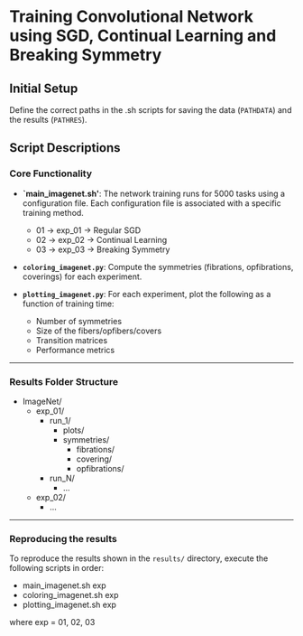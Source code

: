 # Training Convolutional Network using SGD, Continual Learning and Breaking Symmetry

## Initial Setup

Define the correct paths in the .sh scripts for saving the data (`PATHDATA`) and the results (`PATHRES`).

## Script Descriptions

### Core Functionality
- **`main_imagenet.sh'**: The network training runs for 5000 tasks using a configuration file. Each configuration file is associated with a specific training method.
  - 01 → exp_01 → Regular SGD
  - 02 → exp_02 → Continual Learning
  - 03 → exp_03 → Breaking Symmetry

- **`coloring_imagenet.py`**: Compute the symmetries (fibrations, opfibrations, coverings) for each experiment.
- **`plotting_imagenet.py`**:  For each experiment, plot the following as a function of training time:
  - Number of symmetries
  - Size of the fibers/opfibers/covers
  - Transition matrices
  - Performance metrics

---

### Results Folder Structure
- ImageNet/  
  - exp_01/  
    - run_1/
      -  plots/
      -  symmetries/
          - fibrations/
          - covering/
          - opfibrations/
    - run_N/
      - ...
  - exp_02/  
    - ... 

 ---

### Reproducing the results
To reproduce the results shown in the `results/` directory, execute the following scripts in order:
- main_imagenet.sh exp
- coloring_imagenet.sh exp
- plotting_imagenet.sh exp

where exp = 01, 02, 03
